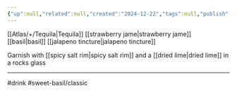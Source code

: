 ```yaml
---
{"up":null,"related":null,"created":"2024-12-22","tags":null,"publish":true,"PassFrontmatter":true}
---
```



[[Atlas/+/Tequila\|Tequila]]
[[strawberry jame\|strawberry jame]]
[[basil\|basil]]
[[jalapeno tincture\|jalapeno tincture]]

Garnish with [[spicy salt rim\|spicy salt rim]] and a [[dried lime\|dried lime]] in a rocks glass


---
#drink
#sweet-basil/classic 